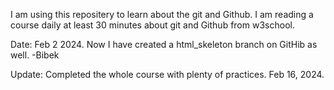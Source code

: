 I am using this repositery to learn about the git and Github. I am reading a course daily at least 30 minutes about git and Github from w3school. 

Date: Feb 2 2024. Now I have created a html_skeleton branch on GitHib as well. 
-Bibek


Update: Completed the whole course with plenty of practices. Feb 16, 2024.
